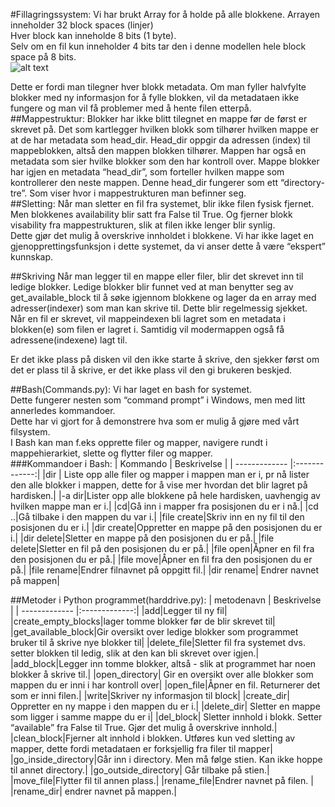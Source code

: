 #Fillagringssystem:
Vi har brukt Array for å holde på alle blokkene. Arrayen inneholder 32 block spaces (linjer)<br/>
Hver block kan inneholde 8 bits (1 byte).<br/>
Selv om en fil kun inneholder 4 bits tar den i denne modellen hele block space på 8 bits. <br/>
![alt text](https://i.gyazo.com/fe389632d324034f4e7f85c8b8b5f039.png "Lite screenshot fra bash")

Dette er fordi man tilegner hver blokk metadata. Om man fyller halvfylte blokker med ny informasjon for å fylle blokken, vil da metadataen ikke fungere og man vil få problemer med å hente filen etterpå. 
##Mappestruktur: 
Blokker har ikke blitt tilegnet en mappe før de først er skrevet på. Det som kartlegger hvilken blokk som tilhører hvilken mappe er at de har metadata som head_dir. Head_dir oppgir da adressen (index) til mappeblokken, altså den mappen blokken tilhører. Mappen har også en metadata som sier hvilke blokker som den har kontroll over. Mappe blokker har igjen en metadata “head_dir”, som forteller hvilken mappe som kontrollerer den neste mappen. Denne head_dir fungerer som ett “directory-tre”. Som viser hvor i mappestrukturen man befinner seg.<br/>
##Sletting: 
Når man sletter en fil fra systemet, blir ikke filen fysisk fjernet. Men blokkenes availability blir satt fra False til True. Og fjerner blokk visability fra mappestrukturen, slik at filen ikke lenger blir synlig.<br/>
Dette gjør det mulig å overskrive innholdet i blokkene. Vi har ikke laget en gjenopprettingsfunksjon i dette systemet, da vi anser dette å være “ekspert” kunnskap.<br/>

##Skriving
Når man legger til en mappe eller filer, blir det skrevet inn til ledige blokker. Ledige blokker blir funnet ved at man benytter seg av get_available_block til å søke igjennom blokkene og lager da en array med adresser(indexer) som man kan skrive til. Dette blir regelmessig sjekket. <br> Når en fil er skrevet, vil mappeindexen bli lagret som en metadata i blokken(e) som filen er lagret i. Samtidig vil modermappen også få adressene(indexene) lagt til. <br>

Er det ikke plass på disken vil den ikke starte å skrive, den sjekker først om det er plass til å skrive, er det ikke plass vil den gi brukeren beskjed. 

##Bash(Commands.py):
Vi har laget en bash for systemet. <br/>
Dette fungerer nesten som “command prompt” i Windows, men med litt annerledes kommandoer. <br/>
Dette har vi gjort for å demonstrere hva som er mulig å gjøre med vårt filsystem.<br/>
I Bash kan man f.eks opprette filer og mapper, navigere rundt i mappehierarkiet, slette og flytter filer og mapper.<br/>
###Kommandoer i Bash:
| Kommando          | Beskrivelse     |
| ------------- |:-------------:|
|dir | Liste opp alle filer og mapper i mappen man er i, pr nå lister den alle blokker i mappen, dette for å vise mer hvordan det blir lagret på hardisken.|
|-a dir|Lister opp alle blokkene på hele hardisken, uavhengig av hvilken mappe man er i.|
|cd|Gå inn i mapper fra posisjonen du er i nå.|
|cd ..|Gå tilbake i den mappen du var i.|
|file create|Skriv inn en ny fil til den posisjonen du er i.|
|dir create|Oppretter en mappe på den posisjonen du er i.|
|dir delete|Sletter en mappe på den posisjonen du er på.|
|file delete|Sletter en fil på den posisjonen du er på.|
|file open|Åpner en fil fra den posisjonen du er på.|
|file move|Åpner en fil fra den posisjonen du er på.|
|file rename|Endrer filnavnet på oppgitt fil.|
|dir rename| Endrer navnet på mappen|


##Metoder i Python programmet(harddrive.py): 
| metodenavn          | Beskrivelse     |
| ------------- |:-------------:|
|add|Legger til ny fil|
|create_empty_blocks|lager tomme blokker før de blir skrevet til|
|get_available_block|Gir oversikt over ledige blokker som programmet bruker til å skrive nye blokker til|
|delete_file|Sletter fil fra systemet dvs. setter blokken til ledig, slik at den kan bli skrevet over igjen.|
|add_block|Legger inn tomme blokker, altså - slik at programmet har noen blokker å skrive til.|
|open_directory| Gir en oversikt over alle blokker som mappen du er inni i har kontroll over|
|open_file|Åpner en fil. Returnerer det som er inni filen.|
|write|Skriver ny informasjon til block|
|create_dir| Oppretter en ny mappe i den mappen du er i.|
|delete_dir| Sletter en mappe som ligger i samme mappe du er i|
|del_block| Sletter innhold i blokk. Setter “available” fra False til True. Gjør det mulig å overskrive innhold.|
|clean_block|Fjerner alt innhold i blokken. Utføres kun ved sletting av mapper, dette fordi metadataen er forksjellig fra filer til mapper|
|go_inside_directory|Går inn i directory. Men må følge stien. Kan ikke hoppe til annet directory.|
|go_outside_directory| Går tilbake på stien.|
|move_file|Flytter fil til annen plass.|
|rename_file|Endrer navnet på filen. |
|rename_dir| endrer navnet på mappen.|

